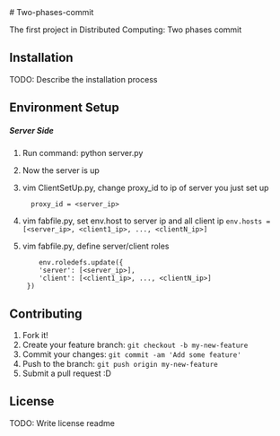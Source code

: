 <snippet>
  <content>
# Two-phases-commit

The first project in Distributed Computing: Two phases commit

## Installation

TODO: Describe the installation process

## Environment Setup

##### Server Side
1. Run command: python server.py
2. Now the server is up
3. vim ClientSetUp.py, change proxy_id to ip of server you just set up  
    ```
      proxy_id = <server_ip>
    ```
4. vim fabfile.py, set env.host to server ip and all client ip
    `env.hosts = [<server_ip>, <client1_ip>, ..., <clientN_ip>]`
5. vim fabfile.py, define server/client roles

   ```
       env.roledefs.update({
       'server': [<server_ip>],
       'client': [<client1_ip>, ..., <clientN_ip>]
    }) 
    ```

#####



## Contributing

1. Fork it!
2. Create your feature branch: `git checkout -b my-new-feature`
3. Commit your changes: `git commit -am 'Add some feature'`
4. Push to the branch: `git push origin my-new-feature`
5. Submit a pull request :D

## License

TODO: Write license
  <tabTrigger>readme</tabTrigger>
</snippet>
